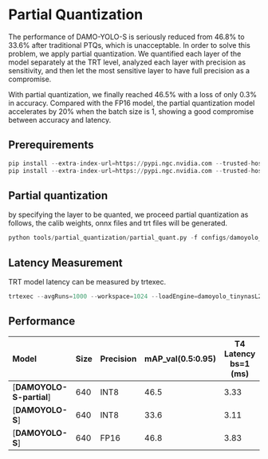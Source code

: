 # Partial Quantization

The performance of DAMO-YOLO-S is seriously reduced from 46.8% to 33.6% after traditional PTQs, which is unacceptable. In order to solve this problem, we apply partial quantization. We quantified each layer of the model separately at the TRT level, analyzed each layer with precision as sensitivity, and then let the most sensitive layer to have full precision as a compromise.

With partial quantization, we finally reached 46.5% with a loss of only 0.3% in accuracy.  Compared with the FP16 model, the partial quantization model accelerates by 20% when the batch size is 1, showing a good compromise between accuracy and latency.

## Prerequirements

```python
pip install --extra-index-url=https://pypi.ngc.nvidia.com --trusted-host pypi.ngc.nvidia.com nvidia-pyindex
pip install --extra-index-url=https://pypi.ngc.nvidia.com --trusted-host pypi.ngc.nvidia.com pytorch_quantization
```

## Partial quantization

by specifying the layer to be quanted, we proceed partial quantization as follows, the calib weights, onnx files and trt files will be generated.

```python
python tools/partial_quantization/partial_quant.py -f configs/damoyolo_tinynasL25_S.py -c damoyolo_tinynasL25_S_468.pth --batch_size 1 --img_size 640 --trt --trt_eval
```

## Latency Measurement

TRT model latency can be measured by trtexec.

```python
trtexec --avgRuns=1000 --workspace=1024 --loadEngine=damoyolo_tinynasL25_S_partial_quant_bs1.trt
```

## Performance

| Model           | Size        | Precision        |mAP_val(0.5:0.95) | T4 Latency bs=1 (ms) |
| :-------------- | ----------- | ----------- |:----------------------- | ---------------------------------------- |
| [**DAMOYOLO-S-partial**] | 640 | INT8  | 46.5 | 3.33 |
| [**DAMOYOLO-S**] | 640 | INT8  | 33.6 | 3.11 |
| [**DAMOYOLO-S**] | 640  | FP16 | 46.8  | 3.83 |


